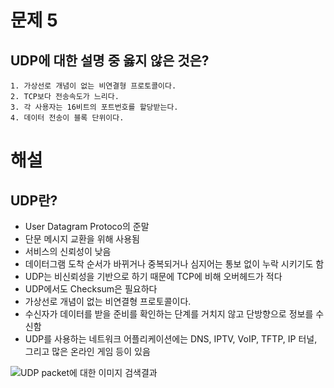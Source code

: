 # 문제 5
## UDP에 대한 설명 중 옳지 않은 것은?
	1. 가상선로 개념이 없는 비연결형 프로토콜이다.
	2. TCP보다 전송속도가 느리다.
	3. 각 사용자는 16비트의 포트번호를 할당받는다.
	4. 데이터 전송이 블록 단위이다.


# 해설
## UDP란?
- User Datagram Protoco의 준말
- 단문 메시지 교환을 위해 사용됨
- 서비스의 신뢰성이 낮음
- 데이터그램 도착 순서가 바뀌거나 중복되거나 심지어는 통보 없이 누락 시키기도 함
- UDP는  비신뢰성을 기반으로 하기 때문에 TCP에 비해 오버헤드가 적다
- UDP에서도 Checksum은 필요하다
- 가상선로 개념이 없는 비연결형 프로토콜이다.
- 수신자가 데이터를 받을 준비를 확인하는 단계를 거치지 않고 단방향으로 정보를 수신함
- UDP를 사용하는 네트워크 어플리케이션에는 DNS, IPTV, VoIP, TFTP, IP 터널, 그리고 많은 온라인 게임 등이 있음

![UDP packet에 대한 이미지 검색결과](https://cdn.ttgtmedia.com/rms/onlineimages/networking-udp.png)
<!--stackedit_data:
eyJoaXN0b3J5IjpbMjA3MTIwNDk1M119
-->